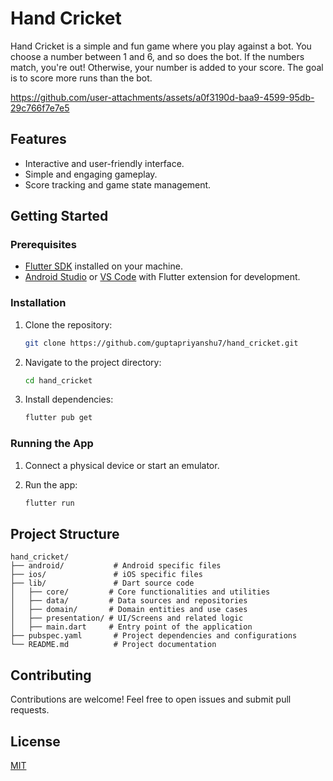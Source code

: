 # Hand Cricket

Hand Cricket is a simple and fun game where you play against a bot. You choose a number between 1 and 6, and so does the bot. If the numbers match, you're out! Otherwise, your number is added to your score. The goal is to score more runs than the bot.

https://github.com/user-attachments/assets/a0f3190d-baa9-4599-95db-29c766f7e7e5

## Features

- Interactive and user-friendly interface.
- Simple and engaging gameplay.
- Score tracking and game state management.

## Getting Started

### Prerequisites

- [Flutter SDK](https://flutter.dev/docs/get-started/install) installed on your machine.
- [Android Studio](https://developer.android.com/studio) or [VS Code](https://code.visualstudio.com/) with Flutter extension for development.

### Installation

1.  Clone the repository:

    ```sh
    git clone https://github.com/guptapriyanshu7/hand_cricket.git
    ```

2.  Navigate to the project directory:

    ```sh
    cd hand_cricket
    ```

3.  Install dependencies:

    ```sh
    flutter pub get
    ```

### Running the App

1.  Connect a physical device or start an emulator.
2.  Run the app:

    ```sh
    flutter run
    ```

## Project Structure

```
hand_cricket/
├── android/           # Android specific files
├── ios/               # iOS specific files
├── lib/               # Dart source code
│   ├── core/         # Core functionalities and utilities
│   ├── data/         # Data sources and repositories
│   ├── domain/       # Domain entities and use cases
│   ├── presentation/ # UI/Screens and related logic
│   ├── main.dart     # Entry point of the application
├── pubspec.yaml       # Project dependencies and configurations
└── README.md          # Project documentation
```

## Contributing

Contributions are welcome! Feel free to open issues and submit pull requests.

## License

[MIT](LICENSE)
